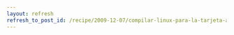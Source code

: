 ```yaml
---
layout: refresh
refresh_to_post_id: /recipe/2009-12-07/compilar-linux-para-la-tarjeta-arm-mini2440.html
---
```

